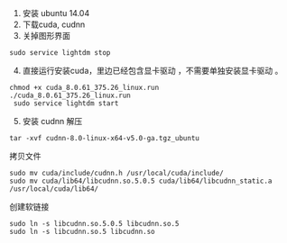 1. 安装 ubuntu 14.04 
2. 下载cuda, cudnn
3. 关掉图形界面
```
sudo service lightdm stop
```
4. 直接运行安装cuda，里边已经包含显卡驱动 ，不需要单独安装显卡驱动 。
```
chmod +x cuda_8.0.61_375.26_linux.run
./cuda_8.0.61_375.26_linux.run 
 sudo service lightdm start   
```
5. 安装 cudnn
解压
```
tar -xvf cudnn-8.0-linux-x64-v5.0-ga.tgz_ubuntu
```
拷贝文件
```
sudo mv cuda/include/cudnn.h /usr/local/cuda/include/
sudo mv cuda/lib64/libcudnn.so.5.0.5 cuda/lib64/libcudnn_static.a /usr/local/cuda/lib64/
```
创建软链接 
```
sudo ln -s libcudnn.so.5.0.5 libcudnn.so.5    
sudo ln -s libcudnn.so.5 libcudnn.so
```